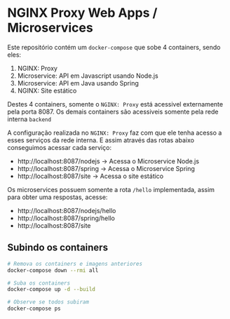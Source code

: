 # NGINX Proxy Web Apps / Microservices

Este repositório contém um `docker-compose` que sobe 4 containers, sendo eles:

1. NGINX: Proxy
2. Microservice: API em Javascript usando Node.js
3. Microservice: API em Java usando Spring
4. NGINX: Site estático

Destes 4 containers, somente o `NGINX: Proxy` está acessivel externamente pela porta 8087.
Os demais containers são acessiveis somente pela rede interna `backend`

A configuração realizada no `NGINX: Proxy` faz com que ele tenha acesso a esses serviços da rede interna. E assim através das rotas abaixo conseguimos acessar cada serviço:

- http://localhost:8087/nodejs -> Acessa o Microservice Node.js
- http://localhost:8087/spring -> Acessa o Microservice Spring
- http://localhost:8087/site -> Acessa o site estático

Os microservices possuem somente a rota `/hello` implementada, assim para obter uma respostas, acesse:

- http://localhost:8087/nodejs/hello
- http://localhost:8087/spring/hello
- http://localhost:8087/site

## Subindo os containers

```sh
# Remova os containers e imagens anteriores
docker-compose down --rmi all

# Suba os containers
docker-compose up -d --build

# Observe se todos subiram
docker-compose ps
```